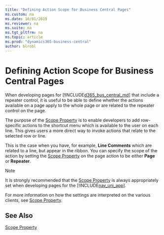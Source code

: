```yaml
---
title: "Defining Action Scope for Business Central Pages"
ms.custom: na
ms.date: 10/01/2019
ms.reviewer: na
ms.suite: na
ms.tgt_pltfrm: na
ms.topic: article
ms.prod: "dynamics365-business-central"
author: blrobl
---
```

# Defining Action Scope for Business Central Pages
When developing pages for [!INCLUDE[d365_bus_central_md](includes/d365_bus_central_md.md)] that include a repeater control, it is useful to be able to define whether the actions available on a page apply to the whole page or are related to the repeater control on the page.  
  
 The purpose of the [Scope Property](properties/devenv-scope-property.md) is to enable developers to add row-specific actions to the shortcut menu which is available to the user on each line. This gives users a more direct way to invoke actions that relate to the selected row or line.  
  
 This is the case when you have, for example, **Line Comments** which are related to a line, but appear in the ribbon. You can specify the scope of the action by setting the [Scope Property](properties/devenv-scope-property.md) on the page action to be either **Page** or **Repeater**.  
  
> [!NOTE]  
>  It is strongly recommended that the [Scope Property](properties/devenv-scope-property.md) is always appropriately set when developing pages for the [!INCLUDE[nav_uni_app](includes/nav_uni_app_md.md)].  
  
 For more information on how the settings are interpreted on the various clients, see [Scope Property](properties/devenv-scope-property.md).  
  
## See Also  
[Scope Property](properties/devenv-scope-property.md)